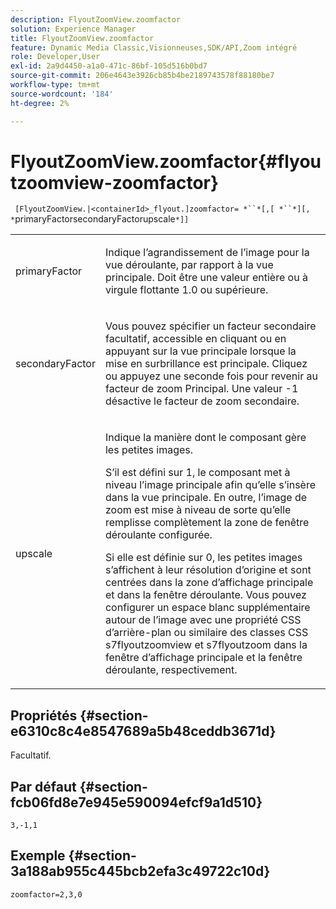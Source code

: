```yaml
---
description: FlyoutZoomView.zoomfactor
solution: Experience Manager
title: FlyoutZoomView.zoomfactor
feature: Dynamic Media Classic,Visionneuses,SDK/API,Zoom intégré
role: Developer,User
exl-id: 2a9d4450-a1a0-471c-86bf-105d516b0bd7
source-git-commit: 206e4643e3926cb85b4be2189743578f88180be7
workflow-type: tm+mt
source-wordcount: '184'
ht-degree: 2%

---
```


# FlyoutZoomView.zoomfactor{#flyoutzoomview-zoomfactor}

` [FlyoutZoomView.|<containerId>_flyout.]zoomfactor= *``*[,[ *``*][, *`primaryFactorsecondaryFactorupscale`*]]`

<table id="table_9B98C97485DD4DEB8A6ECBCE8DF6B886"> 
 <tbody> 
  <tr> 
   <td colname="col1"> <p> <span class="codeph"> <span class="varname"> primaryFactor</span> </span> </p> </td> 
   <td colname="col2"> <p> Indique l’agrandissement de l’image pour la vue déroulante, par rapport à la vue principale. Doit être une valeur entière ou à virgule flottante <span class="codeph"> 1.0</span> ou supérieure. </p> </td> 
  </tr> 
  <tr> 
   <td colname="col1"> <p> <span class="codeph"> <span class="varname"> secondaryFactor</span> </span> </p> </td> 
   <td colname="col2"> <p> Vous pouvez spécifier un facteur secondaire facultatif, accessible en cliquant ou en appuyant sur la vue principale lorsque la mise en surbrillance est principale. Cliquez ou appuyez une seconde fois pour revenir au facteur de zoom Principal. Une valeur <span class="codeph"> -1</span> désactive le facteur de zoom secondaire. </p> </td> 
  </tr> 
  <tr> 
   <td colname="col1"> <p><span class="codeph"><span class="varname"> upscale</span></span> </p> </td> 
   <td colname="col2"> <p>Indique la manière dont le composant gère les petites images. </p> <p>S’il est défini sur <span class="codeph"> 1</span>, le composant met à niveau l’image principale afin qu’elle s’insère dans la vue principale. En outre, l’image de zoom est mise à niveau de sorte qu’elle remplisse complètement la zone de fenêtre déroulante configurée. </p> <p>Si elle est définie sur <span class="codeph"> 0</span>, les petites images s’affichent à leur résolution d’origine et sont centrées dans la zone d’affichage principale et dans la fenêtre déroulante. Vous pouvez configurer un espace blanc supplémentaire autour de l’image avec une propriété CSS d’arrière-plan ou similaire des classes CSS <span class="codeph"> s7flyoutzoomview</span> et <span class="codeph"> s7flyoutzoom</span> dans la fenêtre d’affichage principale et la fenêtre déroulante, respectivement. </p> </td> 
  </tr> 
 </tbody> 
</table>

## Propriétés {#section-e6310c8c4e8547689a5b48ceddb3671d}

Facultatif.

## Par défaut {#section-fcb06fd8e7e945e590094efcf9a1d510}

`3,-1,1`

## Exemple {#section-3a188ab955c445bcb2efa3c49722c10d}

`zoomfactor=2,3,0`
